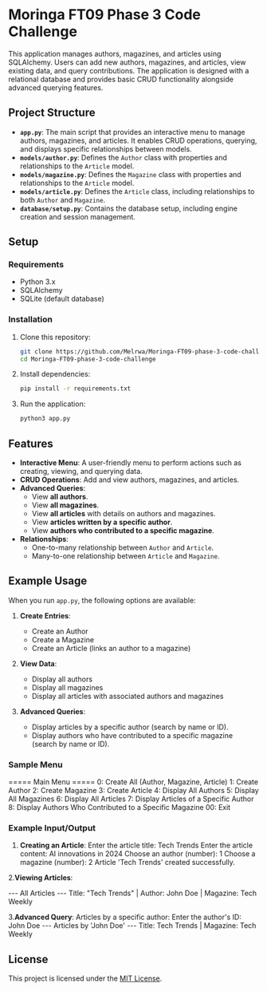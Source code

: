 # Moringa FT09 Phase 3 Code Challenge

This application manages authors, magazines, and articles using SQLAlchemy. Users can add new authors, magazines, and articles, view existing data, and query contributions. The application is designed with a relational database and provides basic CRUD functionality alongside advanced querying features.

## Project Structure

- **`app.py`**: The main script that provides an interactive menu to manage authors, magazines, and articles. It enables CRUD operations, querying, and displays specific relationships between models.
- **`models/author.py`**: Defines the `Author` class with properties and relationships to the `Article` model.
- **`models/magazine.py`**: Defines the `Magazine` class with properties and relationships to the `Article` model.
- **`models/article.py`**: Defines the `Article` class, including relationships to both `Author` and `Magazine`.
- **`database/setup.py`**: Contains the database setup, including engine creation and session management.

## Setup

### Requirements

- Python 3.x
- SQLAlchemy
- SQLite (default database)

### Installation

1. Clone this repository:

    ```bash
    git clone https://github.com/Melrwa/Moringa-FT09-phase-3-code-challenge.git
    cd Moringa-FT09-phase-3-code-challenge
    ```

2. Install dependencies:

    ```bash
    pip install -r requirements.txt
    ```

3. Run the application:

    ```bash
    python3 app.py
    ```

## Features

- **Interactive Menu**: A user-friendly menu to perform actions such as creating, viewing, and querying data.
- **CRUD Operations**: Add and view authors, magazines, and articles.
- **Advanced Queries**:
  - View **all authors**.
  - View **all magazines**.
  - View **all articles** with details on authors and magazines.
  - View **articles written by a specific author**.
  - View **authors who contributed to a specific magazine**.
- **Relationships**:
  - One-to-many relationship between `Author` and `Article`.
  - Many-to-one relationship between `Article` and `Magazine`.

## Example Usage

When you run `app.py`, the following options are available:

1. **Create Entries**:
   - Create an Author
   - Create a Magazine
   - Create an Article (links an author to a magazine)

2. **View Data**:
   - Display all authors
   - Display all magazines
   - Display all articles with associated authors and magazines

3. **Advanced Queries**:
   - Display articles by a specific author (search by name or ID).
   - Display authors who have contributed to a specific magazine (search by name or ID).

### Sample Menu

===== Main Menu ===== 0: Create All (Author, Magazine, Article) 1: Create Author 2: Create Magazine 3: Create Article 4: Display All Authors 5: Display All Magazines 6: Display All Articles 7: Display Articles of a Specific Author 8: Display Authors Who Contributed to a Specific Magazine 00: Exit

### Example Input/Output

1. **Creating an Article**:
Enter the article title: Tech Trends Enter the article content: AI innovations in 2024 Choose an author (number): 1 Choose a magazine (number): 2 Article 'Tech Trends' created successfully.

2.**Viewing Articles**:

--- All Articles ---
 Title: "Tech Trends" | Author: John Doe | Magazine: Tech Weekly

3.**Advanced Query**: Articles by a specific author:
Enter the author's  ID: John Doe --- Articles by 'John Doe' --- Title: Tech Trends | Magazine: Tech Weekly

## License

This project is licensed under the [MIT License](https://github.com/Melrwa/Moringa-FT09-phase-3-code-challenge/blob/main/LICENSE).
